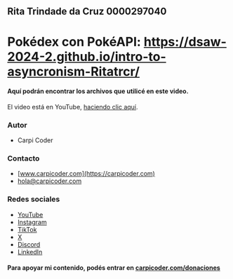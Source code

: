 ## Rita Trindade da Cruz 0000297040
# Pokédex con PokéAPI: https://dsaw-2024-2.github.io/intro-to-asyncronism-Ritatrcr/

#### Aquí podrán encontrar los archivos que utilicé en este video.

El video está en YouTube, [haciendo clic aquí](https://youtu.be/EmxvMPcIy5c).

### Autor
- Carpi Coder

### Contacto
- [www.carpicoder.com](https://carpicoder.com)
- [hola@carpicoder.com](mailto:hola@carpicoder.com)

### Redes sociales
- [YouTube](https://youtube.com/carpicoder)
- [Instagram](https://instagram.com/carpicoder)
- [TikTok](https://tiktok.com/@carpicoder)
- [X](https://twitter.com/carpicoder)
- [Discord](https://discord.gg/wHKxGbMt4A)
- [LinkedIn](https://linkedin.com/in/matiascoletta)

#### Para apoyar mi contenido, podés entrar en [carpicoder.com/donaciones](https://carpicoder.com/donaciones)
